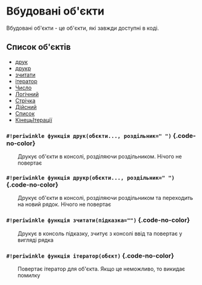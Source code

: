 # Вбудовані об'єкти

Вбудовані об'єкти - це об'єкти, які завжди доступні в коді.

## Список об'єктів

+ [друк](#_3)
+ [друкр](#_4)
+ [зчитати](#_5)
+ [ітератор](#_6)
+ [Число](datatype/number.md)
+ [Логічний](datatype/bool.md)
+ [Стрічка](datatype/string.md)
+ [Дійсний](datatype/real.md)
+ [Список](datatype/list.md)
+ [КінецьІтерації](iterators.md#_2)


### `#!periwinkle функція друк(обєкти..., роздільник=" ")` {.code-no-color}
<p style="margin-left: 30px;" markdown>
Друкує об'єкти в консолі, розділяючи роздільником. Нічого не повертає
</p>

### `#!periwinkle функція друкр(обєкти..., роздільник=" ")` {.code-no-color}
<p style="margin-left: 30px;" markdown>
Друкує об'єкти в консолі, розділяючи роздільником та переходить на новий рядок. Нічого не повертає
</p>

### `#!periwinkle функція зчитати(підказка="")` {.code-no-color}
<p style="margin-left: 30px;" markdown>
Друкує в консоль підказку, зчитує з консолі ввід та повертає у вигляді рядка
</p>

### `#!periwinkle функція ітератор(обєкт)` {.code-no-color}
<p style="margin-left: 30px;" markdown>
Повертає ітератор для об'єкта. Якщо це неможливо, то викидає помилку
</p>

